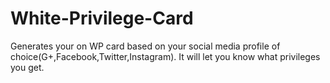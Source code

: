 # White-Privilege-Card
Generates your on WP card based on your social media profile of choice(G+,Facebook,Twitter,Instagram). It will let you know what privileges you get. 
